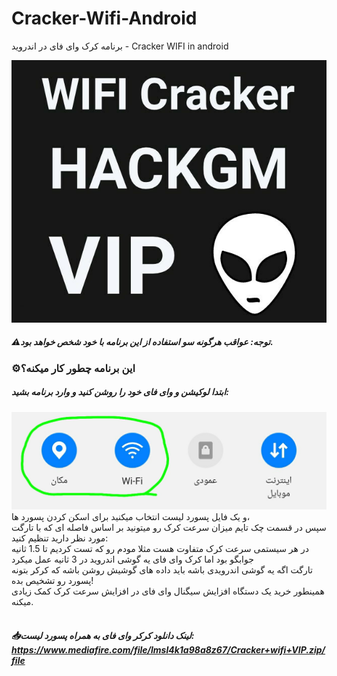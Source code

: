 # Cracker-Wifi-Android
برنامه کرک وای فای در اندروید - Cracker WIFI in android

<img src="pic.jpg">
<h5>⚠️توجه: عواقب هرگونه سو استفاده از این برنامه با خود شخص خواهد بود.</h5><h3>
⚙این برنامه چطور کار میکنه؟
</h3>
<h5>
ابتدا لوکیشن و وای فای خود را روشن کنید و وارد برنامه بشید:
</h5>
<img src="location-wifi.jpg">
<br>
و یک فایل پسورد لیست انتخاب میکنید برای اسکن کردن پسورد ها،
<br>
سپس در قسمت چک تایم  میزان سرعت کرک رو میتونید بر اساس فاصله ای که با تارگت مورد نظر دارید تنظیم کنید:
<br>
در هر سیستمی سرعت کرک متفاوت هست مثلا مودم رو که تست کردیم تا 1.5 ثانیه جوابگو بود اما کرک وای فای یه گوشی اندروید در 3 ثانیه عمل میکرد
<br>
 تارگت اگه یه گوشی اندرویدی باشه باید داده های گوشیش روشن باشه که کرکر بتونه پسورد رو تشخیص بده!
<br>
همینطور خرید یک دستگاه افزایش سیگنال وای فای در افزایش سرعت کرک کمک زیادی میکنه.
<br>
<br>
<h5>
📥لینک دانلود کرکر وای فای به همراه پسورد لیست:
<br>
<a href="https://www.mediafire.com/file/lmsl4k1a98a8z67/Cracker+wifi+VIP.zip/file" >https://www.mediafire.com/file/lmsl4k1a98a8z67/Cracker+wifi+VIP.zip/file</a>
<br>
